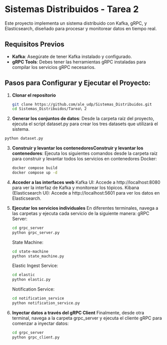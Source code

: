 # Sistemas Distribuidos - Tarea 2

Este proyecto implementa un sistema distribuido con Kafka, gRPC, y Elasticsearch, diseñado para procesar y monitorear datos en tiempo real.

## Requisitos Previos

- **Kafka**: Asegúrate de tener Kafka instalado y configurado.
- **gRPC Tools**: Debes tener las herramientas gRPC instaladas para compilar los servicios gRPC necesarios.

## Pasos para Configurar y Ejecutar el Proyecto:

1. **Clonar el repositorio**
   ```bash
   git clone https://github.com/ale_udp/Sistemas_Distribuidos.git
   cd Sistemas_Distribuidos/Tarea\ 2
   ```
2. **Generar los conjuntos de datos**:
   Desde la carpeta raíz del proyecto, ejecuta el script dataset.py para crear los tres datasets que utilizará el sistema.
```bash
python dataset.py
```
3. **Construir y levantar los contenedoresConstruir y levantar los contenedores**:
   Ejecuta los siguientes comandos desde la carpeta raíz para construir y levantar todos los servicios en contenedores Docker:
   ```bash
   docker compose build
   docker compose up -d
   ```
4. **Acceder a las interfaces web**
   Kafka UI: Accede a http://localhost:8080 para ver la interfaz de Kafka y monitorear los tópicos.
   Kibana (Elasticsearch UI): Accede a http://localhost:5601 para ver los datos en Elasticsearch.
   
5. **Ejecutar los servicios individuales**
   En diferentes terminales, navega a las carpetas y ejecuta cada servicio de la siguiente manera:
      gRPC Server:
      ```bash
      cd grpc_server
      python grpc_server.py
      ```
      State Machine:
      ```bash
      cd state-machine
      python state_machine.py
      ```
      Elastic Ingest Service:
      ```bash
      cd elastic
      python elastic.py
      ```
      Notification Service:
      ```bash
      cd notification_service
      python notification_service.py
      ```
6. **Inyectar datos a través del gRPC Client**
    Finalmente, desde otra terminal, navega a la carpeta grpc_server y ejecuta el cliente gRPC para comenzar a inyectar datos:
   ```bash
   cd grpc_server
   python grpc_client.py
   ```
